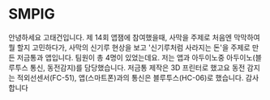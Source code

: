 SMPIG
========
안녕하세요 고태건입니다.
제 14회 앱잼에 참여했을때, 사막을 주제로 처음엔 막막하여 뭘 할지 고민하다가,
사막의 신기루 현상을 보고 '신기루처럼 사라지는 돈'을 주제로 만든 저금통과 앱입니다.
팀원이 총 4명이 있었는데요.
저는 앱과 아두이노중 아두이노(블루투스 통신, 동전감지)를 담당했습니다.
저금통 제작은 3D 프린터로 했고요 동전 감지는 적외선센서(FC-51), 앱(스마트폰)과의 통신은 블루투스(HC-06)로 했습니다.
감사합니다
